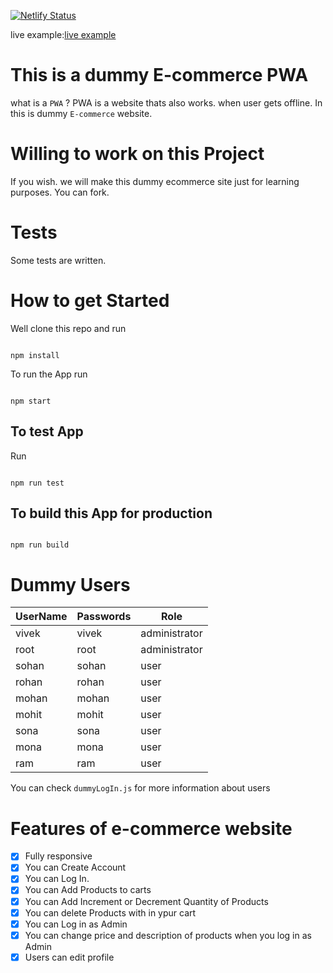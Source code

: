 [![Netlify Status](https://api.netlify.com/api/v1/badges/f8a59118-6db8-43fe-bf29-a5d530006ecd/deploy-status)](https://app.netlify.com/sites/sleepy-pasteur-d58299/deploys)

live example:[live example](https://vishavkarma-foods-ecommarce.netlify.app "example app")

# This is a dummy E-commerce PWA

what is a `PWA` ? PWA is a website
thats also works. when user gets offline. In this is dummy `E-commerce` website.

# Willing to work on this Project

If you wish. we will make this dummy ecommerce site just for learning purposes. You can fork.

# Tests

Some tests are written.

# How to get Started

Well clone this repo and run

```npm

npm install

```

To run the App run

```npm

npm start

```

## To test App

Run

```npm

npm run test

```

## To build this App for production

```npm

npm run build

```

# Dummy Users

| UserName | Passwords | Role          |
| -------- | --------- | ------------- |
| vivek    | vivek     | administrator |
| root     | root      | administrator |
| sohan    | sohan     | user          |
| rohan    | rohan     | user          |
| mohan    | mohan     | user          |
| mohit    | mohit     | user          |
| sona     | sona      | user          |
| mona     | mona      | user          |
| ram      | ram       | user          |

You can check `dummyLogIn.js` for more information about users

# Features of e-commerce website

- [x] Fully responsive
- [x] You can Create Account
- [x] You can Log In.
- [x] You can Add Products to carts
- [x] You can Add Increment or Decrement Quantity of Products
- [x] You can delete Products with in ypur cart
- [x] You can Log in as Admin
- [x] You can change price and description of products when you log in as Admin
- [x] Users can edit profile
